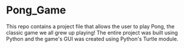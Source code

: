 # Pong_Game
This repo contains a project file that allows the user to play Pong, the classic game we all grew up playing! The entire project was built using Python and the game's GUI was created using Python's Turtle module.
